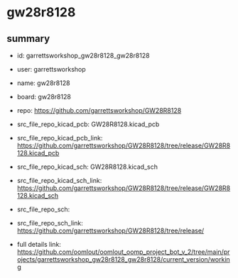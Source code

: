 # gw28r8128
 
## summary 
* id: garrettsworkshop_gw28r8128_gw28r8128
* user: garrettsworkshop
* name: gw28r8128
* board: gw28r8128
* repo: https://github.com/garrettsworkshop/GW28R8128
* src_file_repo_kicad_pcb: GW28R8128.kicad_pcb
* src_file_repo_kicad_pcb_link: https://github.com/garrettsworkshop/GW28R8128/tree/release/GW28R8128.kicad_pcb
* src_file_repo_kicad_sch: GW28R8128.kicad_sch
* src_file_repo_kicad_sch_link: https://github.com/garrettsworkshop/GW28R8128/tree/release/GW28R8128.kicad_sch

* src_file_repo_sch: 
* src_file_repo_sch_link: https://github.com/garrettsworkshop/GW28R8128/tree/release/
* full details link: https://github.com/oomlout/oomlout_oomp_project_bot_v_2/tree/main/projects/garrettsworkshop_gw28r8128_gw28r8128/current_version/working  







